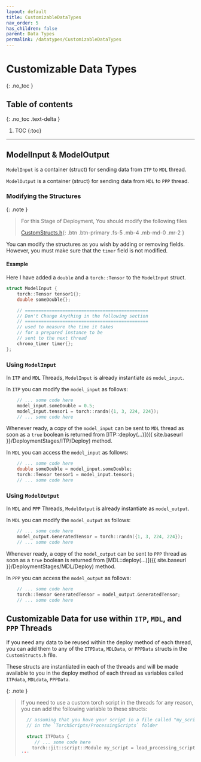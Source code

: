 ```yaml
---
layout: default
title: CustomizableDataTypes
nav_order: 5
has_children: false
parent: Data Types
permalink: /datatypes/CustomizableDataTypes
---
```


# Customizable Data Types
{: .no_toc }

## Table of contents
{: .no_toc .text-delta }

1. TOC
{:toc}

---

## ModelInput & ModelOutput

`ModelInput` is a container (struct) for sending data from `ITP` to `MDL` thread.

`ModelOutput` is a container (struct) for sending data from `MDL` to `PPP` thread.

### Modifying the Structures

{: .note }
> For this Stage of Deployment, You should modify the following files
> 
> [CustomStructs.h](https://github.com/behzadhaki/NeuralMidiFXPlugin/blob/master/NeuralMidiFXPlugin/NeuralMidiFXPlugin/CustomStructs.h){: .btn .btn-primary .fs-5 .mb-4 .mb-md-0 .mr-2 }
>

You can modify the structures as you wish by adding or removing fields. 
However, you must make sure that the `timer` field is not modified.

#### Example

Here I have added a `double` and a `torch::Tensor` to the `ModelInput` struct.

```c++
struct ModelInput {
    torch::Tensor tensor1{};
    double someDouble{};

    // ==============================================
    // Don't Change Anything in the following section
    // ==============================================
    // used to measure the time it takes
    // for a prepared instance to be
    // sent to the next thread
    chrono_timer timer{};
};
```

### Using `ModelInput`

In `ITP` and `MDL` Threads, `ModelInput` is already instantiate as `model_input`.

In `ITP` you can modify the `model_input` as follows:

```c++
    // ... some code here
    model_input.someDouble = 0.5;
    model_input.tensor1 = torch::randn({1, 3, 224, 224});
    // ... some code here
``` 

Whenever ready, a copy of the `model_input` can be sent to `MDL` thread as soon as a `true` boolean is returned from 
[ITP::deploy(...)]({{ site.baseurl }}/DeploymentStages/ITP/Deploy) method.

In `MDL` you can access the `model_input` as follows:

```c++
    // ... some code here
    double someDouble = model_input.someDouble;
    torch::Tensor tensor1 = model_input.tensor1;
    // ... some code here
```

### Using `ModelOutput`

In `MDL` and `PPP` Threads, `ModelOutput` is already instantiate as `model_output`.

In `MDL` you can modify the `model_output` as follows:

```c++
    // ... some code here
    model_output.GeneratedTensor = torch::randn({1, 3, 224, 224});
    // ... some code here
```

Whenever ready, a copy of the `model_output` can be sent to `PPP` thread as soon as a `true` boolean is returned from
[MDL::deploy(...)]({{ site.baseurl }}/DeploymentStages/MDL/Deploy) method.

In `PPP` you can access the `model_output` as follows:

```c++
    // ... some code here
    torch::Tensor GeneratedTensor = model_output.GeneratedTensor;
    // ... some code here
```


## Customizable Data for use within `ITP`, `MDL`, and `PPP` Threads

If you need any data to be reused within the deploy method of each thread, you can add them to any of the 
`ITPData`, `MDLData`, or `PPPData` structs in the `CustomStructs.h` file.

These structs are instantiated in each of the threads and will be made available to you in the deploy method of each thread
as variables called `ITPdata`, `MDLdata`, `PPPData`.

{: .note }
> If you need to use a custom torch script in the threads for any reason,
> you can add the following variable to these structs:
> ```c++
>   // assuming that you have your script in a file called "my_script.pt" located 
>   // in the `TorchScripts/ProcessingScripts` folder
>   
>   struct ITPData {
>      // ... some code here
>     torch::jit::script::Module my_script = load_processing_script("my_script.pt");
> '''